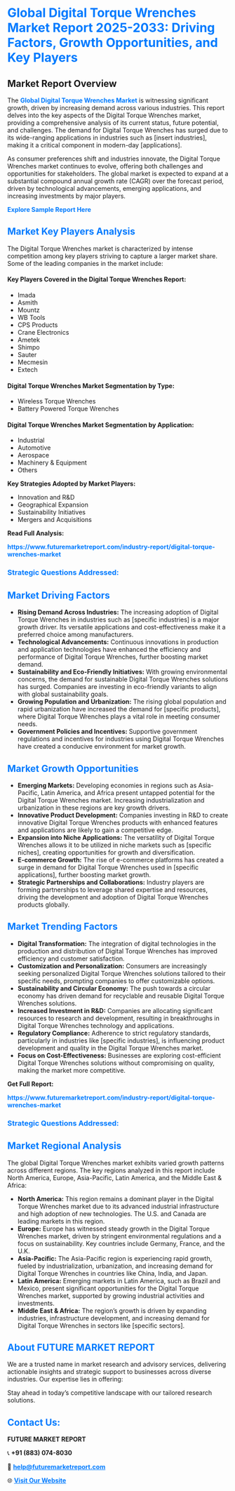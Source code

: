 <h1 style="color: #007BFF;">Global Digital Torque Wrenches Market Report 2025-2033: Driving Factors, Growth Opportunities, and Key Players</h1>

<section id="overview">
<h2>Market Report Overview</h2>
<p>The <a href="https://www.futuremarketreport.com/industry-report/digital-torque-wrenches-market" style="color: #007BFF; text-decoration: none;"><strong>Global Digital Torque Wrenches Market</strong></a> is witnessing significant growth, driven by increasing demand across various industries. This report delves into the key aspects of the Digital Torque Wrenches market, providing a comprehensive analysis of its current status, future potential, and challenges. The demand for Digital Torque Wrenches has surged due to its wide-ranging applications in industries such as [insert industries], making it a critical component in modern-day [applications].</p>
<p>As consumer preferences shift and industries innovate, the Digital Torque Wrenches market continues to evolve, offering both challenges and opportunities for stakeholders. The global market is expected to expand at a substantial compound annual growth rate (CAGR) over the forecast period, driven by technological advancements, emerging applications, and increasing investments by major players.</p>
</section>

<section id="overview">
<p><a href="https://www.futuremarketreport.com/request-sample/reportId=59760" style="color: #007BFF; text-decoration: none;"><strong>Explore Sample Report Here</strong></a></p>
</section>

<section id="key-players">
<h2 style="color: #007BFF;">Market Key Players Analysis</h2>
<p>The Digital Torque Wrenches market is characterized by intense competition among key players striving to capture a larger market share. Some of the leading companies in the market include:</p>
<h4>Key Players Covered in the Digital Torque Wrenches Report:</h4>
<ul><li>Imada</li><li>Asmith</li><li>Mountz</li><li>WB Tools</li><li>CPS Products</li><li>Crane Electronics</li><li>Ametek</li><li>Shimpo</li><li>Sauter</li><li>Mecmesin</li><li>Extech</li></ul>
<h4>Digital Torque Wrenches Market Segmentation by Type:</h4>
<ul><li>Wireless Torque Wrenches</li><li>Battery Powered Torque Wrenches</li></ul>

<h4>Digital Torque Wrenches Market Segmentation by Application:</h4>
<ul><li>Industrial</li><li>Automotive</li><li>Aerospace</li><li>Machinery &amp; Equipment</li><li>Others</li></ul>
<p><strong>Key Strategies Adopted by Market Players:</strong></p>
<ul>
<li>Innovation and R&D</li>
<li>Geographical Expansion</li>
<li>Sustainability Initiatives</li>
<li>Mergers and Acquisitions</li>
</ul>
</section>

<section>
<p><strong>Read Full Analysis: </strong></p><a href="https://www.futuremarketreport.com/industry-report/digital-torque-wrenches-market" style="color: #007BFF; text-decoration: none;"><strong>https://www.futuremarketreport.com/industry-report/digital-torque-wrenches-market</strong></a>
<h3 style="color: #007BFF;">Strategic Questions Addressed:</h3>
</section>

<section id="driving-factors">
<h2 style="color: #007BFF;">Market Driving Factors</h2>
<ul>
<li><strong>Rising Demand Across Industries:</strong> The increasing adoption of Digital Torque Wrenches in industries such as [specific industries] is a major growth driver. Its versatile applications and cost-effectiveness make it a preferred choice among manufacturers.</li>
<li><strong>Technological Advancements:</strong> Continuous innovations in production and application technologies have enhanced the efficiency and performance of Digital Torque Wrenches, further boosting market demand.</li>
<li><strong>Sustainability and Eco-Friendly Initiatives:</strong> With growing environmental concerns, the demand for sustainable Digital Torque Wrenches solutions has surged. Companies are investing in eco-friendly variants to align with global sustainability goals.</li>
<li><strong>Growing Population and Urbanization:</strong> The rising global population and rapid urbanization have increased the demand for [specific products], where Digital Torque Wrenches plays a vital role in meeting consumer needs.</li>
<li><strong>Government Policies and Incentives:</strong> Supportive government regulations and incentives for industries using Digital Torque Wrenches have created a conducive environment for market growth.</li>
</ul>
</section>

<section id="growth-opportunities">
<h2 style="color: #007BFF;">Market Growth Opportunities</h2>
<ul>
<li><strong>Emerging Markets:</strong> Developing economies in regions such as Asia-Pacific, Latin America, and Africa present untapped potential for the Digital Torque Wrenches market. Increasing industrialization and urbanization in these regions are key growth drivers.</li>
<li><strong>Innovative Product Development:</strong> Companies investing in R&D to create innovative Digital Torque Wrenches products with enhanced features and applications are likely to gain a competitive edge.</li>
<li><strong>Expansion into Niche Applications:</strong> The versatility of Digital Torque Wrenches allows it to be utilized in niche markets such as [specific niches], creating opportunities for growth and diversification.</li>
<li><strong>E-commerce Growth:</strong> The rise of e-commerce platforms has created a surge in demand for Digital Torque Wrenches used in [specific applications], further boosting market growth.</li>
<li><strong>Strategic Partnerships and Collaborations:</strong> Industry players are forming partnerships to leverage shared expertise and resources, driving the development and adoption of Digital Torque Wrenches products globally.</li>
</ul>
</section>

<section id="trending-factors">
<h2 style="color: #007BFF;">Market Trending Factors</h2>
<ul>
<li><strong>Digital Transformation:</strong> The integration of digital technologies in the production and distribution of Digital Torque Wrenches has improved efficiency and customer satisfaction.</li>
<li><strong>Customization and Personalization:</strong> Consumers are increasingly seeking personalized Digital Torque Wrenches solutions tailored to their specific needs, prompting companies to offer customizable options.</li>
<li><strong>Sustainability and Circular Economy:</strong> The push towards a circular economy has driven demand for recyclable and reusable Digital Torque Wrenches solutions.</li>
<li><strong>Increased Investment in R&D:</strong> Companies are allocating significant resources to research and development, resulting in breakthroughs in Digital Torque Wrenches technology and applications.</li>
<li><strong>Regulatory Compliance:</strong> Adherence to strict regulatory standards, particularly in industries like [specific industries], is influencing product development and quality in the Digital Torque Wrenches market.</li>
<li><strong>Focus on Cost-Effectiveness:</strong> Businesses are exploring cost-efficient Digital Torque Wrenches solutions without compromising on quality, making the market more competitive.</li>
</ul>
</section>

<section>
<p><strong>Get Full Report: </strong></p><a href="https://www.futuremarketreport.com/industry-report/digital-torque-wrenches-market" style="color: #007BFF; text-decoration: none;"><strong>https://www.futuremarketreport.com/industry-report/digital-torque-wrenches-market</strong></a>
<h3 style="color: #007BFF;">Strategic Questions Addressed:</h3>
</section>


<section id="regional-analysis">
<h2 style="color: #007BFF;">Market Regional Analysis</h2>
<p>The global Digital Torque Wrenches market exhibits varied growth patterns across different regions. The key regions analyzed in this report include North America, Europe, Asia-Pacific, Latin America, and the Middle East & Africa:</p>
<ul>
<li><strong>North America:</strong> This region remains a dominant player in the Digital Torque Wrenches market due to its advanced industrial infrastructure and high adoption of new technologies. The U.S. and Canada are leading markets in this region.</li>
<li><strong>Europe:</strong> Europe has witnessed steady growth in the Digital Torque Wrenches market, driven by stringent environmental regulations and a focus on sustainability. Key countries include Germany, France, and the U.K.</li>
<li><strong>Asia-Pacific:</strong> The Asia-Pacific region is experiencing rapid growth, fueled by industrialization, urbanization, and increasing demand for Digital Torque Wrenches in countries like China, India, and Japan.</li>
<li><strong>Latin America:</strong> Emerging markets in Latin America, such as Brazil and Mexico, present significant opportunities for the Digital Torque Wrenches market, supported by growing industrial activities and investments.</li>
<li><strong>Middle East & Africa:</strong> The region’s growth is driven by expanding industries, infrastructure development, and increasing demand for Digital Torque Wrenches in sectors like [specific sectors].</li>
</ul>
</section>

<footer>
<h2 style="color: #007BFF;">About FUTURE MARKET REPORT</h2>
<p>We are a trusted name in market research and advisory services, delivering actionable insights and strategic support to businesses across diverse industries. Our expertise lies in offering:</p>

<p>Stay ahead in today’s competitive landscape with our tailored research solutions.</p>

<h2 style="color: #007BFF;">Contact Us:</h2>
<p><strong>FUTURE MARKET REPORT</strong></p>
<p>📞 <strong>+91 (883) 074-8030</strong></p>
<p>📧 <strong><a href="mailto:help@futuremarketreport.com" style="color: #007BFF;">help@futuremarketreport.com</a></strong></p>
<p>🌐 <strong><a href="https://www.futuremarketreport.com/" style="color: #007BFF;">Visit Our Website</a></strong></p>
</footer>
